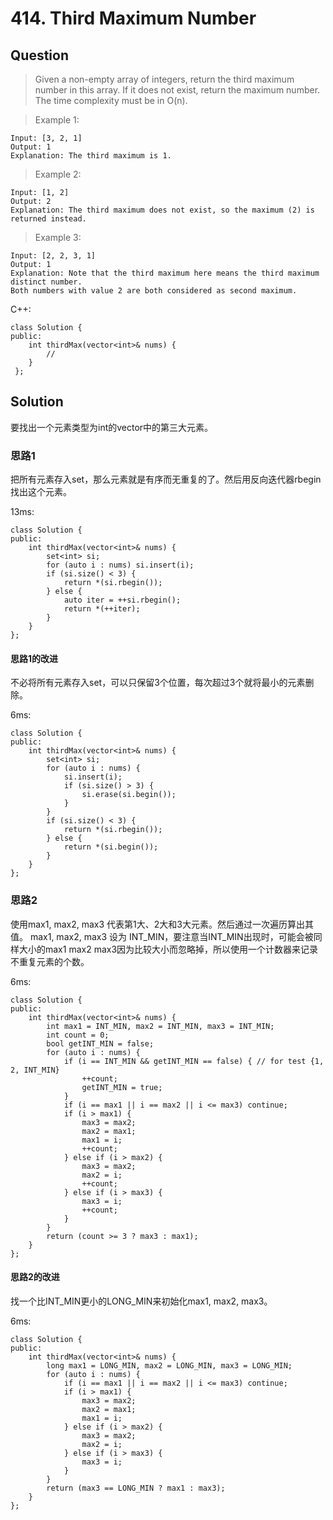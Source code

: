 # 414. Third Maximum Number

## Question

> Given a non-empty array of integers, return the third maximum number in this array. If it does not exist, return the maximum number. The time complexity must be in O(n).

> Example 1:
```
Input: [3, 2, 1]
Output: 1
Explanation: The third maximum is 1.
```
> Example 2:
```
Input: [1, 2]
Output: 2
Explanation: The third maximum does not exist, so the maximum (2) is returned instead.
```
> Example 3:
```
Input: [2, 2, 3, 1]
Output: 1
Explanation: Note that the third maximum here means the third maximum distinct number.
Both numbers with value 2 are both considered as second maximum.
```
C++:
```
class Solution {
public:
    int thirdMax(vector<int>& nums) {
		//        
    }
 };
```


## Solution

要找出一个元素类型为int的vector中的第三大元素。

### 思路1

把所有元素存入set，那么元素就是有序而无重复的了。然后用反向迭代器rbegin找出这个元素。

13ms:
```
class Solution {
public:
    int thirdMax(vector<int>& nums) {
        set<int> si;
        for (auto i : nums) si.insert(i);
        if (si.size() < 3) {
            return *(si.rbegin());
        } else {
            auto iter = ++si.rbegin();
            return *(++iter);
        }
    }
};
```
#### 思路1的改进

不必将所有元素存入set，可以只保留3个位置，每次超过3个就将最小的元素删除。

6ms:

```
class Solution {
public:
    int thirdMax(vector<int>& nums) {
        set<int> si;
        for (auto i : nums) {
            si.insert(i);
            if (si.size() > 3) {
                si.erase(si.begin());
            }
        }
        if (si.size() < 3) {
            return *(si.rbegin());
        } else {
            return *(si.begin());
        }
    }
};
```

### 思路2
使用max1, max2, max3 代表第1大、2大和3大元素。然后通过一次遍历算出其值。
max1, max2, max3 设为 INT_MIN，要注意当INT_MIN出现时，可能会被同样大小的max1 max2 max3因为比较大小而忽略掉，所以使用一个计数器来记录不重复元素的个数。

6ms:
```
class Solution {
public:
    int thirdMax(vector<int>& nums) {
        int max1 = INT_MIN, max2 = INT_MIN, max3 = INT_MIN;
        int count = 0;
        bool getINT_MIN = false;
        for (auto i : nums) {
            if (i == INT_MIN && getINT_MIN == false) { // for test {1, 2, INT_MIN}
                ++count;
                getINT_MIN = true;
            }
            if (i == max1 || i == max2 || i <= max3) continue;
            if (i > max1) {
                max3 = max2;
                max2 = max1;
                max1 = i;
                ++count;
            } else if (i > max2) {
                max3 = max2;
                max2 = i;
                ++count;
            } else if (i > max3) {
                max3 = i;
                ++count;
            }
        }
        return (count >= 3 ? max3 : max1);
    }
};
```

#### 思路2的改进

找一个比INT_MIN更小的LONG_MIN来初始化max1, max2, max3。

6ms:

```
class Solution {
public:
    int thirdMax(vector<int>& nums) {
        long max1 = LONG_MIN, max2 = LONG_MIN, max3 = LONG_MIN;
        for (auto i : nums) {
            if (i == max1 || i == max2 || i <= max3) continue;
            if (i > max1) {
                max3 = max2;
                max2 = max1;
                max1 = i;
            } else if (i > max2) {
                max3 = max2;
                max2 = i;
            } else if (i > max3) {
                max3 = i;
            }
        }
        return (max3 == LONG_MIN ? max1 : max3);
    }
};
```
